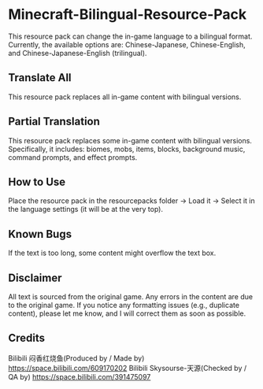 # Minecraft-Bilingual-Resource-Pack
This resource pack can change the in-game language to a bilingual format. Currently, the available options are: Chinese-Japanese, Chinese-English, and Chinese-Japanese-English (trilingual).

## Translate All
This resource pack replaces all in-game content with bilingual versions.

## Partial Translation
This resource pack replaces some in-game content with bilingual versions. Specifically, it includes: biomes, mobs, items, blocks, background music, command prompts, and effect prompts.

## How to Use
Place the resource pack in the resourcepacks folder -> Load it -> Select it in the language settings (it will be at the very top).

## Known Bugs
If the text is too long, some content might overflow the text box.

## Disclaimer
All text is sourced from the original game. Any errors in the content are due to the original game. If you notice any formatting issues (e.g., duplicate content), please let me know, and I will correct them as soon as possible.

## Credits
Bilibili 闷香红烧鱼(Produced by / Made by) https://space.bilibili.com/609170202
Bilibili Skysourse-天源(Checked by / QA by) https://space.bilibili.com/391475097
